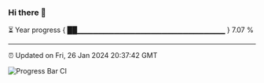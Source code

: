 ### Hi there 👋

⏳ Year progress { ██▁▁▁▁▁▁▁▁▁▁▁▁▁▁▁▁▁▁▁▁▁▁▁▁▁▁▁▁ } 7.07 %

---

⏰ Updated on Fri, 26 Jan 2024 20:37:42 GMT

![Progress Bar CI](https://github.com/IshwaranRudhara/GIT-ACTION/workflows/Progress%20Bar%20CI/badge.svg)
